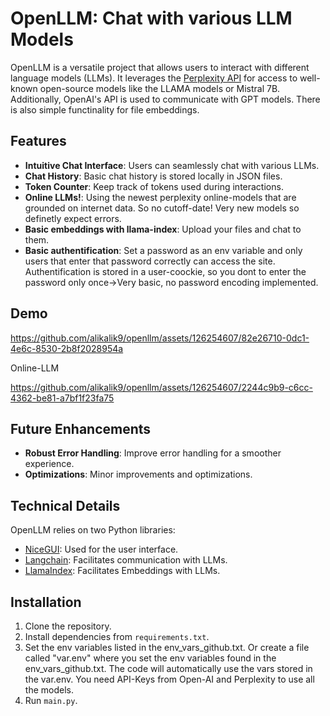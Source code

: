 # OpenLLM: Chat with various LLM Models

OpenLLM is a versatile project that allows users to interact with different language models (LLMs). It leverages the [Perplexity API](https://blog.perplexity.ai/blog/introducing-pplx-api) for access to well-known open-source models like the LLAMA models or Mistral 7B. Additionally, OpenAI's API is used to communicate with GPT models. There is also simple functinality for file embeddings.

## Features

- **Intuitive Chat Interface**: Users can seamlessly chat with various LLMs.
- **Chat History**: Basic chat history is stored locally in JSON files.
- **Token Counter**: Keep track of tokens used during interactions.
- **Online LLMs!**: Using the newest perplexity online-models that are grounded on internet data. So no cutoff-date! Very new models so definetly expect errors.
- **Basic embeddings with llama-index**: Upload your files and chat to them.
- **Basic authentification**: Set a password as an env variable and only users that enter that password correctly can access the site. Authentification is stored in a user-coockie, so you dont  to enter the password only once->Very basic, no password encoding implemented.




## Demo

https://github.com/alikalik9/openllm/assets/126254607/82e26710-0dc1-4e6c-8530-2b8f2028954a

Online-LLM


https://github.com/alikalik9/openllm/assets/126254607/2244c9b9-c6cc-4362-be81-a7bf1f23fa75





## Future Enhancements

- **Robust Error Handling**: Improve error handling for a smoother experience.
- **Optimizations**: Minor improvements and optimizations.

## Technical Details

OpenLLM relies on two Python libraries:
- [NiceGUI](https://nicegui.io/): Used for the user interface.
- [Langchain](https://www.langchain.com/): Facilitates communication with LLMs.
- [LlamaIndex](https://www.llamaindex.ai/): Facilitates Embeddings with LLMs.


## Installation

1. Clone the repository.
2. Install dependencies from `requirements.txt`.
3. Set the env variables listed in the env_vars_github.txt. Or create a file called "var.env" where you set the env variables found in the env_vars_github.txt. The code will automatically use the vars stored in the var.env. You need API-Keys from Open-AI and Perplexity to use all the models.
4. Run `main.py`.
